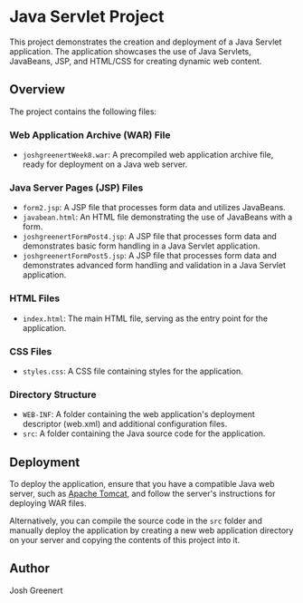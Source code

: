 # Java Servlet Project

This project demonstrates the creation and deployment of a Java Servlet application. The application showcases the use of Java Servlets, JavaBeans, JSP, and HTML/CSS for creating dynamic web content.

## Overview

The project contains the following files:

### Web Application Archive (WAR) File

- `joshgreenertWeek8.war`: A precompiled web application archive file, ready for deployment on a Java web server.

### Java Server Pages (JSP) Files

- `form2.jsp`: A JSP file that processes form data and utilizes JavaBeans.
- `javabean.html`: An HTML file demonstrating the use of JavaBeans with a form.
- `joshgreenertFormPost4.jsp`: A JSP file that processes form data and demonstrates basic form handling in a Java Servlet application.
- `joshgreenertFormPost5.jsp`: A JSP file that processes form data and demonstrates advanced form handling and validation in a Java Servlet application.

### HTML Files

- `index.html`: The main HTML file, serving as the entry point for the application.

### CSS Files

- `styles.css`: A CSS file containing styles for the application.

### Directory Structure

- `WEB-INF`: A folder containing the web application's deployment descriptor (web.xml) and additional configuration files.
- `src`: A folder containing the Java source code for the application.

## Deployment

To deploy the application, ensure that you have a compatible Java web server, such as [Apache Tomcat](http://tomcat.apache.org/), and follow the server's instructions for deploying WAR files.

Alternatively, you can compile the source code in the `src` folder and manually deploy the application by creating a new web application directory on your server and copying the contents of this project into it.

## Author

Josh Greenert